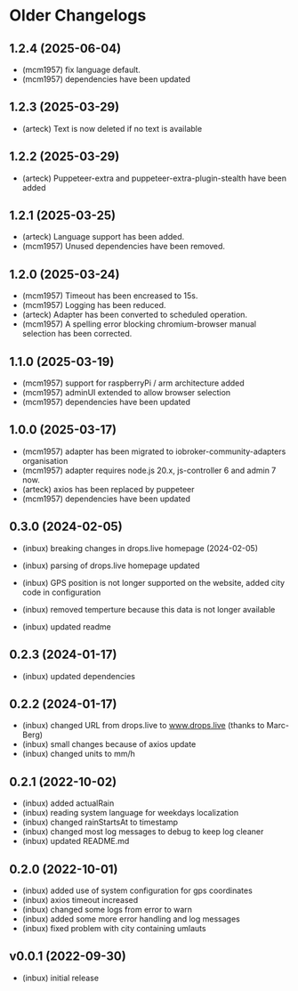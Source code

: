 # Older Changelogs
## 1.2.4 (2025-06-04)
- (mcm1957) fix language default.
- (mcm1957) dependencies have been updated

## 1.2.3 (2025-03-29)
- (arteck) Text is now deleted if no text is available

## 1.2.2 (2025-03-29)
- (arteck) Puppeteer-extra and puppeteer-extra-plugin-stealth have been added

## 1.2.1 (2025-03-25)
- (arteck) Language support has been added.
- (mcm1957) Unused dependencies have been removed.

## 1.2.0 (2025-03-24)
- (mcm1957) Timeout has been encreased to 15s.
- (mcm1957) Logging has been reduced.
- (arteck) Adapter has been converted to scheduled operation. 
- (mcm1957) A spelling error blocking chromium-browser manual selection has been corrected.

## 1.1.0 (2025-03-19)
- (mcm1957) support for raspberryPi / arm architecture added
- (mcm1957) adminUI extended to allow browser selection
- (mcm1957) dependencies have been updated

## 1.0.0 (2025-03-17)
- (mcm1957) adapter has been migrated to iobroker-community-adapters organisation
- (mcm1957) adapter requires node.js 20.x, js-controller 6 and admin 7 now.
- (arteck) axios has been replaced by puppeteer
- (mcm1957) dependencies have been updated

## 0.3.0 (2024-02-05)

- (inbux) breaking changes in drops.live homepage (2024-02-05)

- (inbux) parsing of drops.live homepage updated
- (inbux) GPS position is not longer supported on the website, added city code in configuration
- (inbux) removed temperture because this data is not longer available
- (inbux) updated readme

## 0.2.3 (2024-01-17)
- (inbux) updated dependencies

## 0.2.2 (2024-01-17)
- (inbux) changed URL from drops.live to www.drops.live (thanks to Marc-Berg)
- (inbux) small changes because of axios update
- (inbux) changed units to mm/h

## 0.2.1 (2022-10-02)
- (inbux) added actualRain
- (inbux) reading system language for weekdays localization
- (inbux) changed rainStartsAt to timestamp
- (inbux) changed most log messages to debug to keep log cleaner
- (inbux) updated README.md

## 0.2.0 (2022-10-01)
- (inbux) added use of system configuration for gps coordinates
- (inbux) axios timeout increased
- (inbux) changed some logs from error to warn
- (inbux) added some more error handling and log messages
- (inbux) fixed problem with city containing umlauts

## v0.0.1 (2022-09-30)
- (inbux) initial release